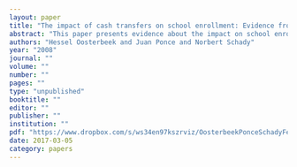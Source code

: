 ```yaml
---
layout: paper
title: "The impact of cash transfers on school enrollment: Evidence from Ecuador"
abstract: "This paper presents evidence about the impact on school enrollment of a program in Ecuador that gives cash transfers to the 40 percent poorest families. The evaluation design consists of a randomized experiment for families around the first quintile of the poverty index and of a regression discontinuity design for families around the second quintile of this index, which is the program’s eligibility threshold. This allows us to compare results from two different credible identification methods, and to investigate whether the impact varies with families’ poverty level. Around the first quintile of the poverty index the impact is positive while it is equal to zero around the second quintile. This suggests that for the poorest families the program lifts a credit constraint while this is not the case for families close to the eligibility threshold."
authors: "Hessel Oosterbeek and Juan Ponce and Norbert Schady"
year: "2008"
journal: ""
volume: ""
number: ""
pages: ""
type: "unpublished"
booktitle: ""
editor: ""
publisher: ""
institution: ""
pdf: "https://www.dropbox.com/s/ws34en97kszrviz/OosterbeekPonceSchadyFeb08.pdf?dl=0"
date: 2017-03-05
category: papers
---
```

